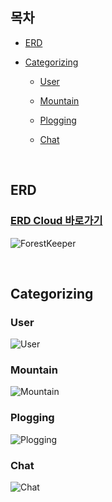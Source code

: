 ## 목차

- [ERD](#erd)

- [Categorizing](#categorizing)

    - [User](#user)

    - [Mountain](#mountain)

    - [Plogging](#plogging)
    
    - [Chat](#chat)


<br />


## ERD


### [ERD Cloud 바로가기](https://www.erdcloud.com/p/XyDK2eifs9E3YyKg7)


![ForestKeeper]()


<br />


## Categorizing


### User

![User](https://user-images.githubusercontent.com/76759852/169601537-0502e992-3d07-4ca7-90c4-b668a87b04a3.png)


### Mountain

![Mountain](https://user-images.githubusercontent.com/76759852/169602532-5d0d1d9d-8f0a-450e-aacb-fda39ecdbf0f.png)


### Plogging

![Plogging](https://user-images.githubusercontent.com/76759852/169604321-208443b4-1950-40f0-bef5-3e81cc1a3ce6.png)


### Chat

![Chat]()
